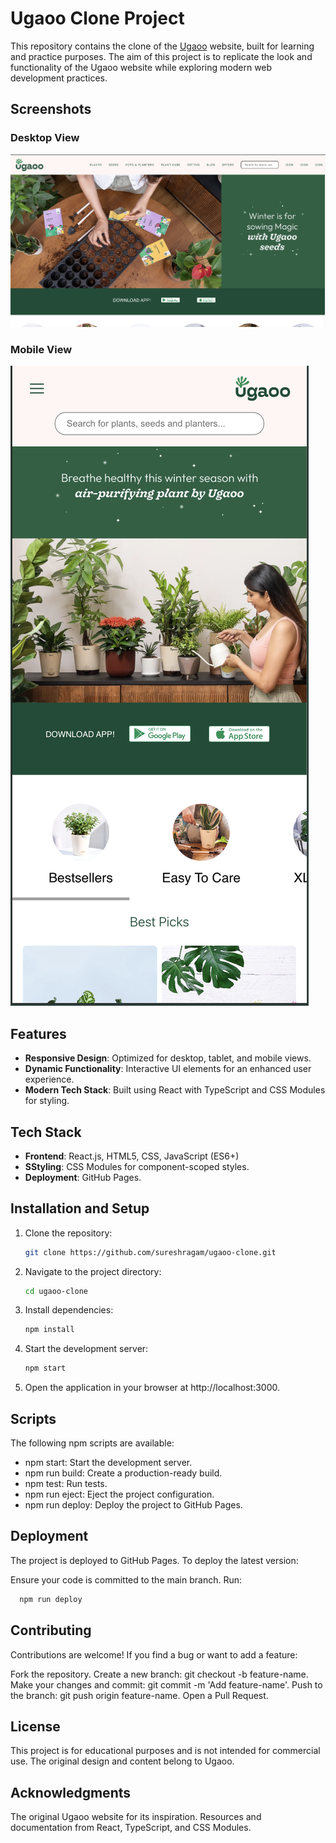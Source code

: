 # Ugaoo Clone Project

This repository contains the clone of the [Ugaoo](https://www.ugaoo.com/) website, built for learning and practice purposes. The aim of this project is to replicate the look and functionality of the Ugaoo website while exploring modern web development practices.

## Screenshots

### Desktop View
![Desktop View](./src/assets/screenshots/desktop-view.png)

### Mobile View
![Mobile View](./src/assets/screenshots/mobile-view.png)


## Features

- **Responsive Design**: Optimized for desktop, tablet, and mobile views.
- **Dynamic Functionality**: Interactive UI elements for an enhanced user experience.
- **Modern Tech Stack**: Built using React with TypeScript and CSS Modules for styling.

## Tech Stack

- **Frontend**: React.js, HTML5, CSS, JavaScript (ES6+)
- **SStyling**: CSS Modules for component-scoped styles.
- **Deployment**: GitHub Pages.

## Installation and Setup

1. Clone the repository:
   ```bash
   git clone https://github.com/sureshragam/ugaoo-clone.git
   ```
2. Navigate to the project directory:
   ```bash
   cd ugaoo-clone
   ```
3. Install dependencies:
   ```bash
   npm install
   ```
4. Start the development server:
   ```bash
   npm start
   ```
5. Open the application in your browser at http://localhost:3000.

## Scripts
The following npm scripts are available:

- npm start: Start the development server.
- npm run build: Create a production-ready build.
- npm test: Run tests.
- npm run eject: Eject the project configuration.
- npm run deploy: Deploy the project to GitHub Pages.

## Deployment
The project is deployed to GitHub Pages. To deploy the latest version:

Ensure your code is committed to the main branch.
Run:
```bash
  npm run deploy
```

## Contributing
Contributions are welcome! If you find a bug or want to add a feature:

Fork the repository.
Create a new branch: git checkout -b feature-name.
Make your changes and commit: git commit -m 'Add feature-name'.
Push to the branch: git push origin feature-name.
Open a Pull Request.
## License
This project is for educational purposes and is not intended for commercial use. The original design and content belong to Ugaoo.

## Acknowledgments
The original Ugaoo website for its inspiration.
Resources and documentation from React, TypeScript, and CSS Modules.
   

